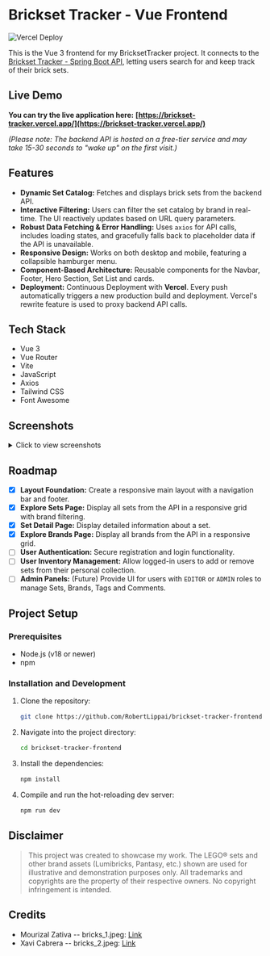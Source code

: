 # Brickset Tracker - Vue Frontend

![Vercel Deploy](https://deploy-badge.vercel.app/vercel/brickset-tracker)

This is the Vue 3 frontend for my BricksetTracker project. It connects to the [Brickset Tracker - Spring Boot API](https://github.com/RobertLippai/brickset-tracker-api), letting users search for and keep track of their brick sets.

## Live Demo

**You can try the live application here:**
**[https://brickset-tracker.vercel.app/](https://brickset-tracker.vercel.app/)**

_(Please note: The backend API is hosted on a free-tier service and may take 15-30 seconds to "wake up" on the first visit.)_

## Features
* **Dynamic Set Catalog:** Fetches and displays brick sets from the backend API.
* **Interactive Filtering:** Users can filter the set catalog by brand in real-time. The UI reactively updates based on URL query parameters.
* **Robust Data Fetching & Error Handling:** Uses `axios` for API calls, includes loading states, and gracefully falls back to placeholder data if the API is unavailable.
* **Responsive Design:** Works on both desktop and mobile, featuring a collapsible hamburger menu.
* **Component-Based Architecture:** Reusable components for the Navbar, Footer, Hero Section, Set List and cards.
* **Deployment:** Continuous Deployment with **Vercel**. Every push automatically triggers a new production build and deployment. Vercel's rewrite feature is used to proxy backend API calls.

## Tech Stack
* Vue 3
* Vue Router
* Vite
* JavaScript
* Axios
* Tailwind CSS
* Font Awesome

## Screenshots
<details>
<summary>Click to view screenshots</summary>

![Brickset Tracker Homepage](./public/screenshot.png)
![Brickset Tracker Explore Sets Page](./public/screenshot_2.png)
![Brickset Tracker Set Details Page](./public/screenshot_3.png)

</details>

## Roadmap
- [x] **Layout Foundation:** Create a responsive main layout with a navigation bar and footer.
- [x] **Explore Sets Page:** Display all sets from the API in a responsive grid with brand filtering.
- [x] **Set Detail Page:** Display detailed information about a set.
- [x] **Explore Brands Page:** Display all brands from the API in a responsive grid.
- [ ] **User Authentication:** Secure registration and login functionality.
- [ ] **User Inventory Management:** Allow logged-in users to add or remove sets from their personal collection.
- [ ] **Admin Panels:** (Future) Provide UI for users with `EDITOR` or `ADMIN` roles to manage Sets, Brands, Tags and Comments.

## Project Setup

### Prerequisites

- Node.js (v18 or newer)
- npm

### Installation and Development
1.  Clone the repository:
    ```sh
    git clone https://github.com/RobertLippai/brickset-tracker-frontend.git
    ```

2.  Navigate into the project directory:
    ```sh
    cd brickset-tracker-frontend
    ```

3.  Install the dependencies:
    ```sh
    npm install
    ```

4.  Compile and run the hot-reloading dev server:
    ```sh
    npm run dev
    ```

## Disclaimer
> This project was created to showcase my work. The LEGO® sets and other brand assets (Lumibricks, Pantasy, etc.) shown are used for illustrative and demonstration purposes only. All trademarks and copyrights are the property of their respective owners. No copyright infringement is intended.

## Credits
- Mourizal Zativa -- bricks_1.jpeg: [Link](https://unsplash.com/photos/blue-red-and-yellow-lego-blocks-OSvN1fBcXYE)
- Xavi Cabrera -- bricks_2.jpeg: [Link](https://unsplash.com/photos/yellow-red-blue-and-green-lego-blocks-kn-UmDZQDjM)

